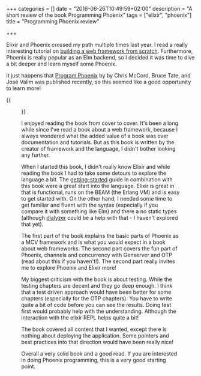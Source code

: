 +++
categories = []
date = "2016-06-26T10:49:59+02:00"
description = "A short review of the book Programming Phoenix"
tags = ["elixir", "phoenix"]
title = "Programming Phoenix review"

+++

Elixir and Phoenix crossed my path multiple times last year. I read a really interesting tutorial on [building a web framework from scratch](https://codewords.recurse.com/issues/five/building-a-web-framework-from-scratch-in-elixir). Furthermore, Phoenix is really popular as an Elm backend, so I decided it was time to dive a bit deeper and learn myself some Phoenix.

It just happens that [Program Phoenix](https://pragprog.com/book/phoenix/programming-phoenix) by 
by Chris McCord, Bruce Tate, and José Valim was published recently, so this seemed like a good opportunity to learn more!

{{<figure src="/images/phoenix.jpg" title="Programming Phoenix" link="https://pragprog.com/book/phoenix/programming-phoenix">}}

I enjoyed reading the book from cover to cover. It's been a long while since I've read a book about a web framework, because I always wondered what the added value of a book was over documentation and tutorials. But as this book is written by the creator of framework and the language, I didn't bother looking any further. 

When I started this book, I didn't really know Elixir and while reading the book I had to take some detours to explore the language a bit. The [getting-started](http://elixir-lang.org/getting-started/introduction.html) guide in combination with this book were a great start into the language. Elixir is great in that is functional, runs on the BEAM (the Erlang VM) and is easy to get started with. On the other hand, I needed some time to get familiar and fluent with the syntax (especially if you compare it with something like Elm) and there a no static types (although [dialyzer](http://erlang.org/doc/man/dialyzer.html) could be a help with that - I haven't explored that yet). 

The first part of the book explains the basic parts of Phoenix as a MCV framework and is what you would expect in a book about web frameworks. The second part covers the fun part of Phoenix, channels and concurrency with Genserver and OTP (read about this if you haven't!).
The second part really invites me to explore Phoenix and Elixir more!

My biggest criticism with the book is about testing. While the testing chapters are decent and they go deep enough. I think that a test driven approach would have been better for some chapters (especially for the OTP chapters). You have to write quite a bit of code before you can see the results. Doing test first would probably help with the understanding. Although the interaction with the elixir REPL helps quite a bit!

The book covered all content that I wanted, except there is nothing about deploying the application. Some pointers and best practices into that direction would have been really nice!

Overall a very solid book and a good read. If you are interested in doing Phoenix programming, this is a very good starting point.
